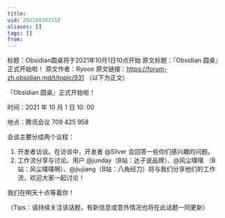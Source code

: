 ```yaml
---
title: 
uid: 202109301552
aliases: []
tags: []
from: 
---
```

标题：Obsidian圆桌将于2021年10月1日10点开始
原文标题：『Obsidian 圆桌』正式开始啦！
原文作者：Ryooo
原文链接：https://forum-zh.obsidian.md/t/topic/931
（以下为正文）

『Obsidian 圆桌』正式开始啦！

时间：2021 年 10 月 1 日 10: 00

地点：腾讯会议 709 425 958

会谈主要分成两个议程：

1. 开发者访谈。在访谈中，开发者 @Silver 会回答一些你们感兴趣的问题。
2. 工作流分享与讨论。用户 @junday（B站：达子说品牌）、@风尘噗噗 （B站：风尘噗噗啊）、@jiujiang（B站：八角经刀）将与我们分享他们的工作流，欢迎大家一起讨论！

我们在明天十点等着你！

（Tips：请持续关注该话题，有新信息或意外情况也将在此话题一同更新）

